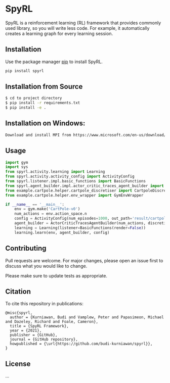 # SpyRL

SpyRL is a reinforcement learning (RL) framework that provides commonly used library, so you will write
less code. For example, it automatically creates a learning graph for every learning session.

## Installation

Use the package manager [pip](https://pip.pypa.io/en/stable/) to install SpyRL.

```bash
pip install spyrl
```

## Installation from Source
```bash
$ cd to project directory
$ pip install -r requirements.txt
$ pip install -e .
```

## Installation on Windows:
```bash
Download and install MPI from https://www.microsoft.com/en-us/download/details.aspx?id=57467 (install both the .exe and .mpi files)
```


## Usage

```python
import gym
import sys
from spyrl.activity.learning import Learning
from spyrl.activity.activity_config import ActivityConfig
from spyrl.listener.impl.basic_functions import BasicFunctions
from spyrl.agent_builder.impl.actor_critic_traces_agent_builder import ActorCriticTracesAgentBuilder
from example.cartpole.helper.cartpole_discretiser import CartpoleDiscretiser
from example.cartpole.helper.env_wrapper import GymEnvWrapper

if __name__ == '__main__':
    env = gym.make('CartPole-v0')
    num_actions = env.action_space.n
    config = ActivityConfig(num_episodes=1000, out_path='result/cartpole/test1/')
    agent_builder = ActorCriticTracesAgentBuilder(num_actions, discretiser=CartpoleDiscretiser())
    learning = Learning(listener=BasicFunctions(render=False))
    learning.learn(env, agent_builder, config)
```

## Contributing
Pull requests are welcome. For major changes, please open an issue first to discuss what you would like to change.

Please make sure to update tests as appropriate.

## Citation

To cite this repository in publications:
```
@misc{spyrl,
  author = {Kurniawan, Budi and Vamplew, Peter and Papasimeon, Michael and Dazeley, Richard and Foale, Cameron},
  title = {SpyRL Framework},
  year = {2021},
  publisher = {GitHub},
  journal = {GitHub repository},
  howpublished = {\url{https://github.com/budi-kurniawan/spyrl}},
}
```

## License
...
